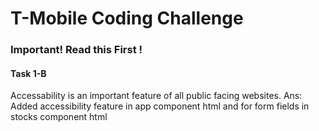 # T-Mobile Coding Challenge

### Important! Read this First !


#### Task 1-B

Accessability is an important feature of all public facing websites.
Ans: Added accessibility feature in app component html and for form fields in stocks component html


